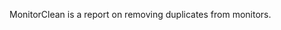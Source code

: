 <!-- markdownlint-disable MD033 MD036 MD041 -->
MonitorClean is a report on removing duplicates from monitors.
